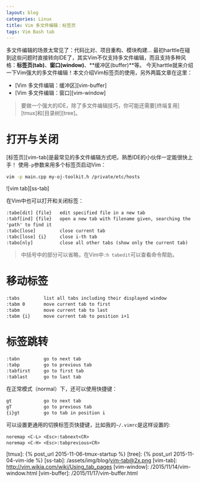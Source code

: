 ```yaml
---
layout: blog
categories: Linux
title: Vim 多文件编辑：标签页
tags: Vim Bash tab 
---
```


多文件编辑的场景太常见了：代码比对、项目重构、模块构建... 
最初harttle在碰到这些问题时直接转向IDE了，其实Vim不仅支持多文件编辑，而且支持多种风格：**标签页(tab)**、**窗口(window)**、**缓冲区(buffer)**等。
今天harttle就来介绍一下Vim强大的多文件编辑！本文介绍Vim标签页的使用，另外两篇文章在这里：

* [Vim 多文件编辑：缓冲区][vim-buffer]
* [Vim 多文件编辑：窗口][vim-window]


> 要做一个强大的IDE，除了多文件编辑技巧，你可能还需要[终端复用][tmux]和[目录树][tree]。

# 打开与关闭

[标签页][vim-tab]是最常见的多文件编辑方式吧，熟悉IDE的小伙伴一定能很快上手！
使用`-p`参数来用多个标签页启动Vim：

```bash
vim -p main.cpp my-oj-toolkit.h /private/etc/hosts
```

![vim tab][ss-tab]

在Vim中也可以打开和关闭标签：

```
:tabe[dit] {file}   edit specified file in a new tab
:tabf[ind] {file}   open a new tab with filename given, searching the 'path' to find it
:tabc[lose]         close current tab
:tabc[lose] {i}     close i-th tab
:tabo[nly]          close all other tabs (show only the current tab)
```

> 中括号中的部分可以省略，在Vim中`:h tabedit`可以查看命令帮助。

# 移动标签

```
:tabs         list all tabs including their displayed window
:tabm 0       move current tab to first
:tabm         move current tab to last
:tabm {i}     move current tab to position i+1
```

# 标签跳转

```
:tabn         go to next tab
:tabp         go to previous tab
:tabfirst     go to first tab
:tablast      go to last tab
```

在正常模式（normal）下，还可以使用快捷键：

```
gt            go to next tab
gT            go to previous tab
{i}gt         go to tab in position i 
```

可以设置更通用的切换标签页快捷键，比如我的`~/.vimrc`是这样设置的:

```vim
noremap <C-L> <Esc>:tabnext<CR>
noremap <C-H> <Esc>:tabprevious<CR>
```

[tmux]: {% post_url 2015-11-06-tmux-startup %}
[tree]: {% post_url 2015-11-04-vim-ide %}
[ss-tab]: /assets/img/blog/vim-tab@2x.png
[vim-tab]: http://vim.wikia.com/wiki/Using_tab_pages
[vim-window]: /2015/11/14/vim-window.html
[vim-buffer]: /2015/11/17/vim-buffer.html

